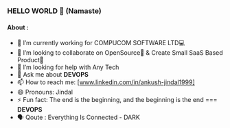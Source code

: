 ### HELLO WORLD 🙏 (Namaste)

#### About :

- 🔭 I’m currently working for COMPUCOM SOFTWARE LTD💻  
- 👯 I’m looking to collaborate on OpenSource📖 & Create Small SaaS Based Product🚀 
- 🤔 I’m looking for help with Any Tech
- 💬 Ask me about **DEVOPS**
- 📫 How to reach me: [www.linkedin.com/in/ankush-jindal1999]
- 😄 Pronouns: Jindal
- ⚡ Fun fact: The end is the beginning, and the beginning is the end === **DEVOPS**
- 🗣 Qoute : Everything Is Connected - DARK

